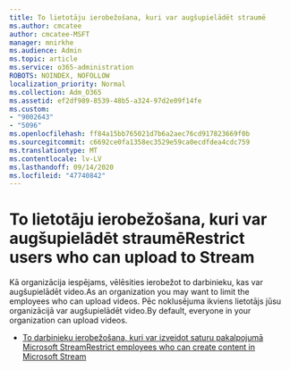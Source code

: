 ```yaml
---
title: To lietotāju ierobežošana, kuri var augšupielādēt straumē
ms.author: cmcatee
author: cmcatee-MSFT
manager: mnirkhe
ms.audience: Admin
ms.topic: article
ms.service: o365-administration
ROBOTS: NOINDEX, NOFOLLOW
localization_priority: Normal
ms.collection: Adm_O365
ms.assetid: ef2df989-8539-48b5-a324-97d2e09f14fe
ms.custom:
- "9002643"
- "5096"
ms.openlocfilehash: ff84a15bb765021d7b6a2aec76cd917823669f0b
ms.sourcegitcommit: c6692ce0fa1358ec3529e59ca0ecdfdea4cdc759
ms.translationtype: MT
ms.contentlocale: lv-LV
ms.lasthandoff: 09/14/2020
ms.locfileid: "47740842"
---
```

# <a name="restrict-users-who-can-upload-to-stream"></a><span data-ttu-id="16b4d-102">To lietotāju ierobežošana, kuri var augšupielādēt straumē</span><span class="sxs-lookup"><span data-stu-id="16b4d-102">Restrict users who can upload to Stream</span></span>

<span data-ttu-id="16b4d-103">Kā organizācija iespējams, vēlēsities ierobežot to darbinieku, kas var augšupielādēt video.</span><span class="sxs-lookup"><span data-stu-id="16b4d-103">As an organization you may want to limit the employees who can upload videos.</span></span> <span data-ttu-id="16b4d-104">Pēc noklusējuma ikviens lietotājs jūsu organizācijā var augšupielādēt video.</span><span class="sxs-lookup"><span data-stu-id="16b4d-104">By default, everyone in your organization can upload videos.</span></span>

- [<span data-ttu-id="16b4d-105">To darbinieku ierobežošana, kuri var izveidot saturu pakalpojumā Microsoft Stream</span><span class="sxs-lookup"><span data-stu-id="16b4d-105">Restrict employees who can create content in Microsoft Stream</span></span>](https://docs.microsoft.com/stream/restrict-uploaders)
